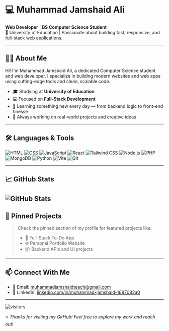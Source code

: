 # 💻 Muhammad Jamshaid Ali

**Web Developer** | **BS Computer Science Student**  
📍 University of Education | Passionate about building fast, responsive, and full-stack web applications.

---

## 👨‍💻 About Me

Hi! I'm Muhammad Jamshaid Ali, a dedicated Computer Science student and web developer. I specialize in building modern websites and web apps using cutting-edge tools and clean, scalable code.

- 🎓 Studying at **University of Education**
- 💻 Focused on **Full-Stack Development**
- 🌱 Learning something new every day — from backend logic to front-end finesse
- 🚀 Always working on real-world projects and creative ideas

---

## 🛠️ Languages & Tools

![HTML](https://img.shields.io/badge/-HTML-E34F26?style=flat-square&logo=html5&logoColor=white)
![CSS](https://img.shields.io/badge/-CSS-1572B6?style=flat-square&logo=css3)
![JavaScript](https://img.shields.io/badge/-JavaScript-F7DF1E?style=flat-square&logo=javascript&logoColor=black)
![React](https://img.shields.io/badge/-React-61DAFB?style=flat-square&logo=react)
![Tailwind CSS](https://img.shields.io/badge/-Tailwind-38B2AC?style=flat-square&logo=tailwind-css&logoColor=white)
![Node.js](https://img.shields.io/badge/-Node.js-339933?style=flat-square&logo=node.js)
![PHP](https://img.shields.io/badge/-PHP-777BB4?style=flat-square&logo=php)
![MongoDB](https://img.shields.io/badge/-MongoDB-47A248?style=flat-square&logo=mongodb)
![Python](https://img.shields.io/badge/-Python-3776AB?style=flat-square&logo=python)
![Vite](https://img.shields.io/badge/-Vite-646CFF?style=flat-square&logo=vite&logoColor=white)
![Git](https://img.shields.io/badge/-Git-F05032?style=flat-square&logo=git)

---

## 📈 GitHub Stats

![GitHub Stats](https://github-readme-stats.vercel.app/api?username=jamshaidmadni&show_icons=true&theme=radical)
---

## 📌 Pinned Projects

> Check the pinned section of my profile for featured projects like:
> - 🚀 Full-Stack To-Do App  
> - 🌐 Personal Portfolio Website  
> - 📦 Backend APIs and UI projects

---

## 📫 Connect With Me

- 📧 Email: [muhammadjamshaidteach@gmail.com](mailto:muhammadjamshaidteach@gmail.com)  
- 🔗 LinkedIn: [linkedin.com/in/muhammad-jamshaid-1687082a0](https://linkedin.com/in/muhammad-jamshaid-1687082a0)

---

![visitors](https://visitor-badge.laobi.icu/badge?page_id=jamshaidmadni)

⭐ *Thanks for visiting my GitHub! Feel free to explore my work and reach out!*


